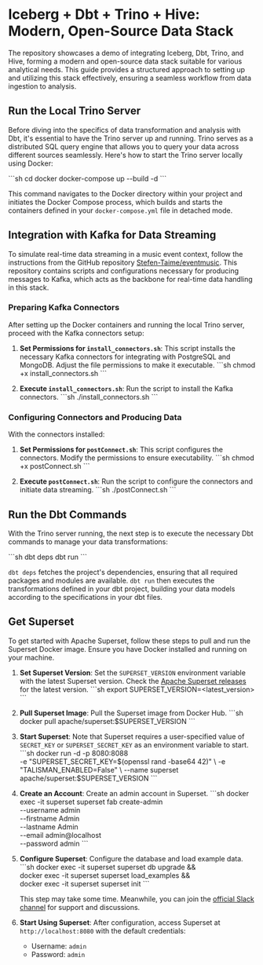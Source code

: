 
# Iceberg + Dbt + Trino + Hive: Modern, Open-Source Data Stack

The repository showcases a demo of integrating Iceberg, Dbt, Trino, and Hive, forming a modern and open-source data stack suitable for various analytical needs. This guide provides a structured approach to setting up and utilizing this stack effectively, ensuring a seamless workflow from data ingestion to analysis.

## Run the Local Trino Server

Before diving into the specifics of data transformation and analysis with Dbt, it's essential to have the Trino server up and running. Trino serves as a distributed SQL query engine that allows you to query your data across different sources seamlessly. Here's how to start the Trino server locally using Docker:

\```sh
cd docker
docker-compose up --build -d
\```

This command navigates to the Docker directory within your project and initiates the Docker Compose process, which builds and starts the containers defined in your `docker-compose.yml` file in detached mode.


## Integration with Kafka for Data Streaming

To simulate real-time data streaming in a music event context, follow the instructions from the GitHub repository [Stefen-Taime/eventmusic](https://github.com/Stefen-Taime/eventmusic.git). This repository contains scripts and configurations necessary for producing messages to Kafka, which acts as the backbone for real-time data handling in this stack.

### Preparing Kafka Connectors

After setting up the Docker containers and running the local Trino server, proceed with the Kafka connectors setup:

   
1. **Set Permissions for `install_connectors.sh`**: This script installs the necessary Kafka connectors for integrating with PostgreSQL and MongoDB. Adjust the file permissions to make it executable.
   \```sh
   chmod +x install_connectors.sh
   \```
   
2. **Execute `install_connectors.sh`**: Run the script to install the Kafka connectors.
   \```sh
   ./install_connectors.sh
   \```

### Configuring Connectors and Producing Data

With the connectors installed:

1. **Set Permissions for `postConnect.sh`**: This script configures the connectors. Modify the permissions to ensure executability.
   \```sh
   chmod +x postConnect.sh
   \```
   
2. **Execute `postConnect.sh`**: Run the script to configure the connectors and initiate data streaming.
   \```sh
   ./postConnect.sh
   \```

## Run the Dbt Commands

With the Trino server running, the next step is to execute the necessary Dbt commands to manage your data transformations:

\```sh
dbt deps
dbt run
\```

`dbt deps` fetches the project's dependencies, ensuring that all required packages and modules are available. `dbt run` then executes the transformations defined in your dbt project, building your data models according to the specifications in your dbt files.  

## Get Superset

To get started with Apache Superset, follow these steps to pull and run the Superset Docker image. Ensure you have Docker installed and running on your machine.

1. **Set Superset Version**:
   Set the `SUPERSET_VERSION` environment variable with the latest Superset version. Check the [Apache Superset releases](https://github.com/apache/superset/releases) for the latest version.
   \```sh
   export SUPERSET_VERSION=<latest_version>
   \```

2. **Pull Superset Image**:
   Pull the Superset image from Docker Hub.
   \```sh
   docker pull apache/superset:$SUPERSET_VERSION
   \```

3. **Start Superset**:
   Note that Superset requires a user-specified value of `SECRET_KEY` or `SUPERSET_SECRET_KEY` as an environment variable to start.
   \```sh
   docker run -d -p 8080:8088 \
              -e "SUPERSET_SECRET_KEY=$(openssl rand -base64 42)" \
              -e "TALISMAN_ENABLED=False" \
              --name superset apache/superset:$SUPERSET_VERSION
   \```

4. **Create an Account**:
   Create an admin account in Superset.
   \```sh
   docker exec -it superset superset fab create-admin \
               --username admin \
               --firstname Admin \
               --lastname Admin \
               --email admin@localhost \
               --password admin
   \```

5. **Configure Superset**:
   Configure the database and load example data.
   \```sh
   docker exec -it superset superset db upgrade && \
          docker exec -it superset superset load_examples && \
          docker exec -it superset superset init
   \```
   
   This step may take some time. Meanwhile, you can join the [official Slack channel](https://join.slack.com/t/apache-superset/shared_invite/zt-l5f5e0av-fyYu8tlfdqbMdz_sPLwUqQ) for support and discussions.

6. **Start Using Superset**:
   After configuration, access Superset at `http://localhost:8080` with the default credentials:
   - Username: `admin`
   - Password: `admin`
